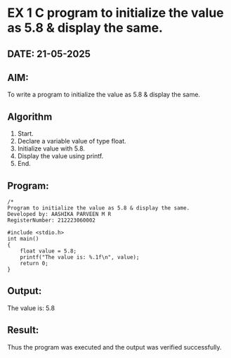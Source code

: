 # EX 1 C program to initialize the value as 5.8 & display the same.
## DATE: 21-05-2025
## AIM:
To write a program to initialize the value as 5.8 & display the same.

## Algorithm
1. Start.
2. Declare a variable value of type float.
3. Initialize value with 5.8.
4. Display the value using printf.
5. End.      

## Program:
```
/*
Program to initialize the value as 5.8 & display the same.
Developed by: AASHIKA PARVEEN M R
RegisterNumber: 212223060002

#include <stdio.h>
int main()
{
    float value = 5.8;
    printf("The value is: %.1f\n", value);
    return 0;
}
```

## Output:
The value is: 5.8


## Result:
Thus the program was executed and the output was verified successfully.
